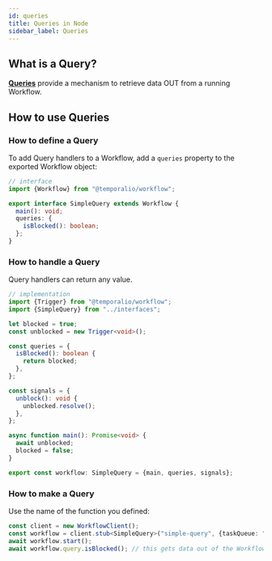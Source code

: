 ```yaml
---
id: queries
title: Queries in Node
sidebar_label: Queries
---
```


## What is a Query?

[**Queries**](/docs/concepts/queries) provide a mechanism to retrieve data OUT from a running Workflow.

## How to use Queries

### How to define a Query

To add Query handlers to a Workflow, add a `queries` property to the exported Workflow object:

<!-- prettier-ignore -->
```ts
// interface
import {Workflow} from "@temporalio/workflow";

export interface SimpleQuery extends Workflow {
  main(): void;
  queries: {
    isBlocked(): boolean;
  };
}
```

### How to handle a Query

Query handlers can return any value.

<!-- prettier-ignore -->
```ts
// implementation
import {Trigger} from "@temporalio/workflow";
import {SimpleQuery} from "../interfaces";

let blocked = true;
const unblocked = new Trigger<void>();

const queries = {
  isBlocked(): boolean {
    return blocked;
  },
};

const signals = {
  unblock(): void {
    unblocked.resolve();
  },
};

async function main(): Promise<void> {
  await unblocked;
  blocked = false;
}

export const workflow: SimpleQuery = {main, queries, signals};
```

### How to make a Query

Use the name of the function you defined:

<!-- prettier-ignore -->
```ts
const client = new WorkflowClient();
const workflow = client.stub<SimpleQuery>("simple-query", {taskQueue: "test"});
await workflow.start();
await workflow.query.isBlocked(); // this gets data out of the Workflow
```
